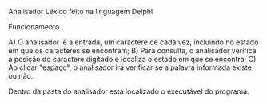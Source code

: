 Analisador Léxico feito na linguagem Delphi

Funcionamento

A) O analisador lê a entrada, um caractere de cada vez, incluindo no estado em que os caracteres se encontram;
B) Para consulta, o analisador verifica a posição do caractere digitado e localiza o estado em que se encontra;
C) Ao clicar "espaço", o analisador irá verificar se a palavra informada existe ou não.

Dentro da pasta do analisador está localizado o executável do programa.